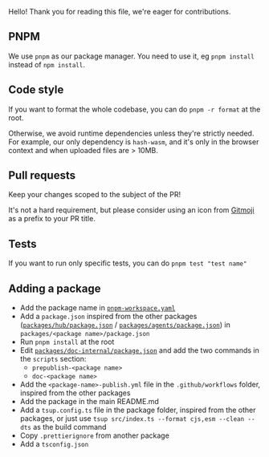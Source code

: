 Hello! Thank you for reading this file, we're eager for contributions.

## PNPM

We use `pnpm` as our package manager. You need to use it, eg `pnpm install` instead of `npm install`.

## Code style

If you want to format the whole codebase, you can do `pnpm -r format` at the root.

Otherwise, we avoid runtime dependencies unless they're strictly needed. For example, our only dependency is `hash-wasm`, and it's only in the browser context and when uploaded files are > 10MB.

## Pull requests

Keep your changes scoped to the subject of the PR!

It's not a hard requirement, but please consider using an icon from [Gitmoji](https://gitmoji.dev/) as a prefix to your PR title.

## Tests

If you want to run only specific tests, you can do `pnpm test "test name"`

## Adding a package

- Add the package name in [`pnpm-workspace.yaml`](pnpm-workspace.yaml)
- Add a `package.json` inspired from the other packages ([`packages/hub/package.json`](packages/hub/package.json) / [`packages/agents/package.json`](packages/agents/package.json)) in `packages/<package name>/package.json`
- Run `pnpm install` at the root
- Edit [`packages/doc-internal/package.json`](packages/doc-internal/package.json) and add the two commands in the `scripts` section:
  - `prepublish-<package name>`
  - `doc-<package name>`
- Add the `<package-name>-publish.yml` file in the `.github/workflows` folder, inspired from the other packages
- Add the package in the main README.md
- Add a `tsup.config.ts` file in the package folder, inspired from the other packages, or just use `tsup src/index.ts --format cjs,esm --clean --dts` as the build command
- Copy `.prettierignore` from another package
- Add a `tsconfig.json`

